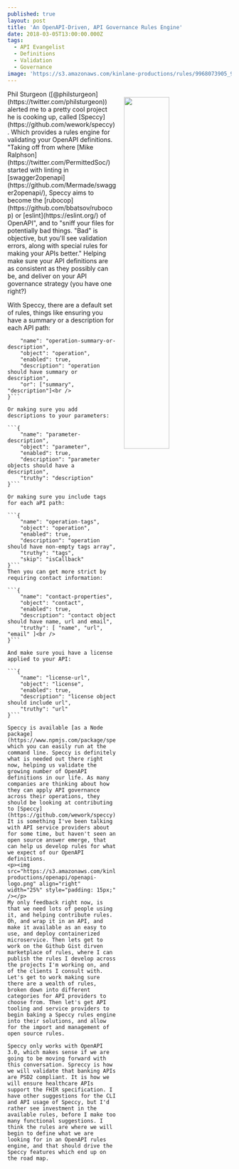 ```yaml
---
published: true
layout: post
title: 'An OpenAPI-Driven, API Governance Rules Engine'
date: 2018-03-05T13:00:00.000Z
tags:
  - API Evangelist
  - Definitions
  - Validation
  - Governance
image: 'https://s3.amazonaws.com/kinlane-productions/rules/9968073905_95ce575233_z.jpg'
---
```

<p><img src="https://s3.amazonaws.com/kinlane-productions/rules/9968073905_95ce575233_z.jpg" align="right" width="45%" style="padding: 15px;" /></p>Phil Sturgeon ([@philsturgeon](https://twitter.com/philsturgeon)) alerted me to a pretty cool project he is cooking up, called [Speccy](https://github.com/wework/speccy). Which provides a rules engine for validating your OpenAPI definitions. "Taking off from where [Mike Ralphson](https://twitter.com/PermittedSoc/) started with linting in [swagger2openapi](https://github.com/Mermade/swagger2openapi/), Speccy aims to become the [rubocop](https://github.com/bbatsov/rubocop) or [eslint](https://eslint.org/) of OpenAPI", and to "sniff your files for potentially bad things. "Bad" is objective, but you'll see validation errors, along with special rules for making your APIs better." Helping make sure your API definitions are as consistent as they possibly can be, and deliver on your API governance strategy (you have one right?)

With Speccy, there are a default set of rules, things like ensuring you have a summary or a description for each API path:

```{
	"name": "operation-summary-or-description",
	"object": "operation",
	"enabled": true,
	"description": "operation should have summary or description",
	"or": ["summary", "description"]<br />
}```

Or making sure you add descriptions to your parameters:

```{
	"name": "parameter-description",
	"object": "parameter",
	"enabled": true,
	"description": "parameter objects should have a description",
	"truthy": "description"
}```

Or making sure you include tags for each aPI path:

```{
	"name": "operation-tags",
	"object": "operation",
	"enabled": true,
	"description": "operation should have non-empty tags array",
	"truthy": "tags",
	"skip": "isCallback"
}```
Then you can get more strict by requiring contact information:

```{
	"name": "contact-properties",
	"object": "contact",
	"enabled": true,
	"description": "contact object should have name, url and email",
	"truthy": [ "name", "url", "email" ]<br />
}```

And make sure youi have a license applied to your API:

```{
	"name": "license-url",
	"object": "license",
	"enabled": true,
	"description": "license object should include url",
	"truthy": "url"
}```

Speccy is available [as a Node package](https://www.npmjs.com/package/speccy), which you can easily run at the command line. Speccy is definitely what is needed out there right now, helping us validate the growing number of OpenAPI definitions in our life. As many companies are thinking about how they can apply API governance across their operations, they should be looking at contributing to [Speccy](https://github.com/wework/speccy). It is something I've been talking with API service providers about for some time, but haven't seen an open source answer emerge, that can help us develop rules for what we expect of our OpenAPI definitions.
<p><img src="https://s3.amazonaws.com/kinlane-productions/openapi/openapi-logo.png" align="right" width="25%" style="padding: 15px;" /></p>
My only feedback right now, is that we need lots of people using it, and helping contribute rules. Oh, and wrap it in an API, and make it available as an easy to use, and deploy containerized microservice. Then lets get to work on the Github Gist dirven marketplace of rules, where I can publish the rules I develop across the projects I'm working on, and of the clients I consult with. Let's get to work making sure there are a wealth of rules, broken down into different categories for API providers to choose from. Then let's get API tooling and service providers to begin baking a Speccy rules engine into their solutions, and allow for the import and management of open source rules.

Speccy only works with OpenAPI 3.0, which makes sense if we are going to be moving forward with this conversation. Spreccy is how we will validate that banking APIs are PSD2 compliant. It is how we will ensure healthcare APIs support the FHIR specification. I have other suggestions for the CLI and API usage of Speccy, but I'd rather see investment in the available rules, before I make too many functional suggestions. I think the rules are where we will begin to define what we are looking for in an OpenAPI rules engine, and that should drive the Speccy features which end up on the road map.
